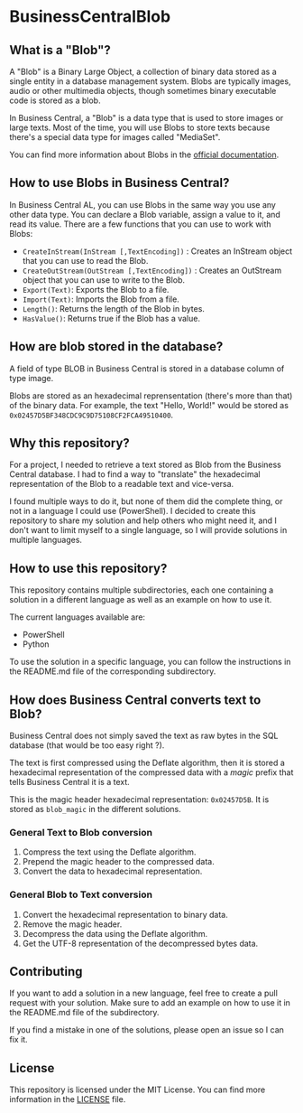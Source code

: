 # BusinessCentralBlob

## What is a "Blob"?

A "Blob" is a Binary Large Object, a collection of binary data stored as a single entity in a database management system. Blobs are typically images, audio or other multimedia objects, though sometimes binary executable code is stored as a blob.

In Business Central, a "Blob" is a data type that is used to store images or large texts.
Most of the time, you will use Blobs to store texts because there's a special data type for images called "MediaSet".

You can find more information about Blobs in the [official documentation](https://learn.microsoft.com/en-us/dynamics365/business-central/dev-itpro/developer/methods-auto/blob/blob-data-type).

## How to use Blobs in Business Central?

In Business Central AL, you can use Blobs in the same way you use any other data type. You can declare a Blob variable, assign a value to it, and read its value.
There are a few functions that you can use to work with Blobs:
- `CreateInStream(InStream [,TextEncoding])` : Creates an InStream object that you can use to read the Blob.
- `CreateOutStream(OutStream [,TextEncoding])` : Creates an OutStream object that you can use to write to the Blob.
- `Export(Text)`: Exports the Blob to a file.
- `Import(Text)`: Imports the Blob from a file.
- `Length()`: Returns the length of the Blob in bytes.
- `HasValue()`: Returns true if the Blob has a value.

## How are blob stored in the database?

A field of type BLOB in Business Central is stored in a database column of type image.

Blobs are stored as an hexadecimal reprensentation (there's more than that) of the binary data. For example, the text "Hello, World!" would be stored as `0x02457D5BF348CDC9C9D75108CF2FCA49510400`.

## Why this repository?

For a project, I needed to retrieve a text stored as Blob from the Business Central database. 
I had to find a way to "translate" the hexadecimal representation of the Blob to a readable text and vice-versa.

I found multiple ways to do it, but none of them did the complete thing, or not in a language I could use (PowerShell).
I decided to create this repository to share my solution and help others who might need it, and I don't want to limit myself to a single language, so I will provide solutions in multiple languages.

## How to use this repository?

This repository contains multiple subdirectories, each one containing a solution in a different language as well as an example on how to use it.

The current languages available are:
- PowerShell
- Python

To use the solution in a specific language, you can follow the instructions in the README.md file of the corresponding subdirectory.

## How does Business Central converts text to Blob?

Business Central does not simply saved the text as raw bytes in the SQL database (that would be too easy right ?).

The text is first compressed using the Deflate algorithm, then it is stored a hexadecimal representation of the compressed data with a _magic_ prefix that tells Business Central it is a text.

This is the magic header hexadecimal representation: `0x02457D5B`.
It is stored as `blob_magic` in the different solutions.

### General Text to Blob conversion

1. Compress the text using the Deflate algorithm.
2. Prepend the magic header to the compressed data.
3. Convert the data to hexadecimal representation.

### General Blob to Text conversion

1. Convert the hexadecimal representation to binary data.
2. Remove the magic header.
3. Decompress the data using the Deflate algorithm.
4. Get the UTF-8 representation of the decompressed bytes data.

## Contributing

If you want to add a solution in a new language, feel free to create a pull request with your solution. Make sure to add an example on how to use it in the README.md file of the subdirectory.

If you find a mistake in one of the solutions, please open an issue so I can fix it.

## License

This repository is licensed under the MIT License. You can find more information in the [LICENSE](LICENSE) file.